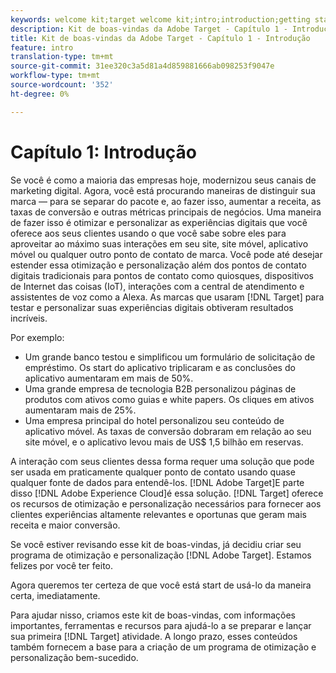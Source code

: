 ```yaml
---
keywords: welcome kit;target welcome kit;intro;introduction;getting started
description: Kit de boas-vindas da Adobe Target - Capítulo 1 - Introdução
title: Kit de boas-vindas da Adobe Target - Capítulo 1 - Introdução
feature: intro
translation-type: tm+mt
source-git-commit: 31ee320c3a5d81a4d859881666ab098253f9047e
workflow-type: tm+mt
source-wordcount: '352'
ht-degree: 0%

---
```



# Capítulo 1: Introdução

Se você é como a maioria das empresas hoje, modernizou seus canais de marketing digital. Agora, você está procurando maneiras de distinguir sua marca — para se separar do pacote e, ao fazer isso, aumentar a receita, as taxas de conversão e outras métricas principais de negócios. Uma maneira de fazer isso é otimizar e personalizar as experiências digitais que você oferece aos seus clientes usando o que você sabe sobre eles para aproveitar ao máximo suas interações em seu site, site móvel, aplicativo móvel ou qualquer outro ponto de contato de marca. Você pode até desejar estender essa otimização e personalização além dos pontos de contato digitais tradicionais para pontos de contato como quiosques, dispositivos de Internet das coisas (IoT), interações com a central de atendimento e assistentes de voz como a Alexa. As marcas que usaram [!DNL Target] para testar e personalizar suas experiências digitais obtiveram resultados incríveis.

Por exemplo:

* Um grande banco testou e simplificou um formulário de solicitação de empréstimo. Os start do aplicativo triplicaram e as conclusões do aplicativo aumentaram em mais de 50%.
* Uma grande empresa de tecnologia B2B personalizou páginas de produtos com ativos como guias e white papers. Os cliques em ativos aumentaram mais de 25%.
* Uma empresa principal do hotel personalizou seu conteúdo de aplicativo móvel. As taxas de conversão dobraram em relação ao seu site móvel, e o aplicativo levou mais de US$ 1,5 bilhão em reservas.

A interação com seus clientes dessa forma requer uma solução que pode ser usada em praticamente qualquer ponto de contato usando quase qualquer fonte de dados para entendê-los. [!DNL Adobe Target]E parte disso [!DNL Adobe Experience Cloud]é essa solução. [!DNL Target] oferece os recursos de otimização e personalização necessários para fornecer aos clientes experiências altamente relevantes e oportunas que geram mais receita e maior conversão.

Se você estiver revisando esse kit de boas-vindas, já decidiu criar seu programa de otimização e personalização [!DNL Adobe Target]. Estamos felizes por você ter feito.

Agora queremos ter certeza de que você está start de usá-lo da maneira certa, imediatamente.

Para ajudar nisso, criamos este kit de boas-vindas, com informações importantes, ferramentas e recursos para ajudá-lo a se preparar e lançar sua primeira [!DNL Target] atividade. A longo prazo, esses conteúdos também fornecem a base para a criação de um programa de otimização e personalização bem-sucedido.

